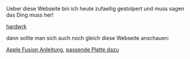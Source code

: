 <!-- 
.. link: 
.. description: 
.. tags: wishlist, gestolpert
.. date: 2013/11/07 14:18:38
.. title: SATA3-Adapter-Kit
.. slug: sata3-adapter-kit
-->

Ueber diese Webseite bin ich heute zufaellig gestolpert und muss sagen das Ding muss her!

[hardwrk](http://hardwrk.com/macbook-ssd-hdd-adapter-kit.html)

dann sollte man sich auch noch gleich diese Webseite anschauen:

[Apple Fusion Anleitung](http://jollyjinx.tumblr.com/post/34638496292/fusion-drive-on-older-macs-yes-since-apple-has),
[passende Platte dazu](http://www.amazon.de/gp/product/B009LI7CYE/ref=as_li_qf_sp_asin_il_tl?ie=UTF8&tag=yeebasecom-21&linkCode=as2&camp=1638&creative=6742&creativeASIN=B009LI7CYE)
